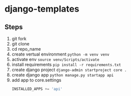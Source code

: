 # django-templates

## Steps

1. git fork
2. git clone
3. cd repo_name
4. create vertual environment
    ```python -m venv venv```
5. activate env
    ```source venv/Scripts/activate```
6. install requirements
    ```pip install -r requirements.txt```
7. create django project
    ```django-admin startproject core .```
8. create django app
    ```python manage.py startapp api```
9. add app to core.settings
    ```python
    INSTALLED_APPS += 'api'
    ```
